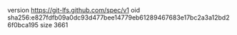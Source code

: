 version https://git-lfs.github.com/spec/v1
oid sha256:e827fdfb09a0dc93d477bee14779eb61289467683e17bc2a3a12bd26f0bca195
size 3661
